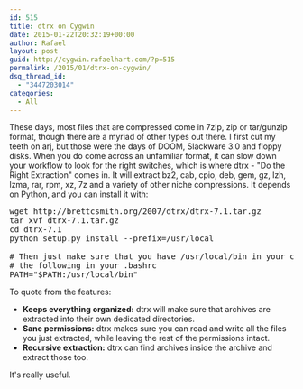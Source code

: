 ```yaml
---
id: 515
title: dtrx on Cygwin
date: 2015-01-22T20:32:19+00:00
author: Rafael
layout: post
guid: http://cygwin.rafaelhart.com/?p=515
permalink: /2015/01/dtrx-on-cygwin/
dsq_thread_id:
  - "3447203014"
categories:
  - All
---
```

These days, most files that are compressed come in 7zip, zip or tar/gunzip format, though there are a myriad of other types out there. I first cut my teeth on arj, but those were the days of DOOM, Slackware 3.0 and floppy disks. When you do come across an unfamiliar format, it can slow down your workflow to look for the right switches, which is where dtrx - "Do the Right Extraction" comes in. It will extract bz2, cab, cpio, deb, gem, gz, lzh, lzma, rar, rpm, xz, 7z and a variety of other niche compressions. It depends on Python, and you can install it with:

<pre>
wget http://brettcsmith.org/2007/dtrx/dtrx-7.1.tar.gz
tar xvf dtrx-7.1.tar.gz
cd dtrx-7.1
python setup.py install --prefix=/usr/local

# Then just make sure that you have /usr/local/bin in your cygwin path, with a line like 
# the following in your .bashrc
PATH="$PATH:/usr/local/bin"
</pre>

To quote from the features:

<ul>
<li><strong>Keeps everything organized:</strong> dtrx will make sure that archives are extracted into their own dedicated directories.</li>
<li><strong>Sane permissions:</strong> dtrx makes sure you can read and write all the files you just extracted, while leaving the rest of the permissions intact.</li>
<li><strong>Recursive extraction:</strong> dtrx can find archives inside the archive and extract those too.</li>
</ul>
It's really useful.